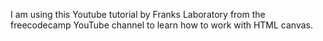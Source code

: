 I am using this Youtube tutorial by Franks Laboratory from the freecodecamp YouTube channel to learn how to work with HTML canvas.
